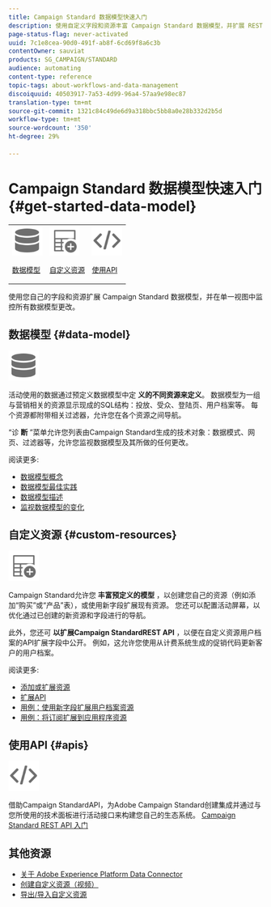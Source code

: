 ```yaml
---
title: Campaign Standard 数据模型快速入门
description: 使用自定义字段和资源丰富 Campaign Standard 数据模型，并扩展 REST API 以公开扩展字段。
page-status-flag: never-activated
uuid: 7c1e8cea-90d0-491f-ab8f-6cd69f8a6c3b
contentOwner: sauviat
products: SG_CAMPAIGN/STANDARD
audience: automating
content-type: reference
topic-tags: about-workflows-and-data-management
discoiquuid: 40503917-7a53-4d99-96a4-57aa9e98ec87
translation-type: tm+mt
source-git-commit: 1321c84c49de6d9a318bbc5bb8a0e28b332d2b5d
workflow-type: tm+mt
source-wordcount: '350'
ht-degree: 29%

---
```



# Campaign Standard 数据模型快速入门 {#get-started-data-model}

<table>
<tr>
<td><img src="assets/do-not-localize/icon_datamodel.svg" width="60px"><p><a href="#data-model">数据模型</a></p></td>
<td><img src="assets/do-not-localize/icon_custom.svg" width="60px"><p><a href="#custom-resources">自定义资源</a></p></td><td><img src="assets/do-not-localize/icon_api.svg" width="60px"><p><a href="#custom-resources">使用API</a></p></td></tr>
</table>

使用您自己的字段和资源扩展 Campaign Standard 数据模型，并在单一视图中监控所有数据模型更改。

## 数据模型 {#data-model}

<img src="assets/do-not-localize/icon_datamodel.svg" width="60px">

活动使用的数据通过预定义数据模型中定 **义的不同资源来定义**。 数据模型为一组与营销相关的资源显示现成的SQL结构：投放、受众、登陆页、用户档案等。 每个资源都附带相关过滤器，允许您在各个资源之间导航。

“诊 **断** ”菜单允许您列表由Campaign Standard生成的技术对象：数据模式、网页、过滤器等，允许您监视数据模型及其所做的任何更改。

阅读更多:

* [数据模型概念](../../developing/using/data-model-concepts.md)
* [数据模型最佳实践](../../developing/using/data-model-best-practices.md)
* [数据模型描述](../../developing/using/datamodel-introduction.md)
* [监视数据模型的变化](../../developing/using/monitoring-data-model-changes.md)

## 自定义资源 {#custom-resources}

<img src="assets/do-not-localize/icon_custom.svg" width="60px">

Campaign Standard允许您 **丰富预定义的模型** ，以创建您自己的资源（例如添加“购买”或“产品”表），或使用新字段扩展现有资源。 您还可以配置活动屏幕，以优化通过已创建的新资源和字段进行的导航。

此外，您还可 **以扩展Campaign StandardREST API** ，以便在自定义资源用户档案的API扩展字段中公开。 例如，这允许您使用从计费系统生成的促销代码更新客户的用户档案。

阅读更多:

* [添加或扩展资源](../../developing/using/key-steps-to-add-a-resource.md)
* [扩展API](../../developing/using/about-extending-the-api.md)
* [用例：使用新字段扩展用户档案资源](../../developing/using/extending-the-profile-resource-with-a-new-field.md)
* [用例：将订阅扩展到应用程序资源](../../developing/using/extending-the-subscriptions-to-an-application-resource.md)

## 使用API {#apis}

<img src="assets/do-not-localize/icon_api.svg" width="60px">

借助Campaign StandardAPI，为Adobe Campaign Standard创建集成并通过与您所使用的技术面板进行活动接口来构建您自己的生态系统。 [Campaign Standard REST API 入门](../../api/using/get-started-apis.md)

## 其他资源

* [关于 Adobe Experience Platform Data Connector](../../developing/using/aep-about-data-connector.md)
* [创建自定义资源（视频）](https://docs.adobe.com/content/help/en/campaign-standard-learn/tutorials/developing/custom-resources-develop/creating-custom-resources.html)
* [导出/导入自定义资源](https://helpx.adobe.com/campaign/kb/acs-get-started-with-cusres.html)
